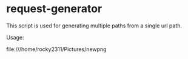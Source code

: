 # request-generator

This script is used for generating multiple paths from a single url path. 

Usage:

file:///home/rocky2311/Pictures/newpng
